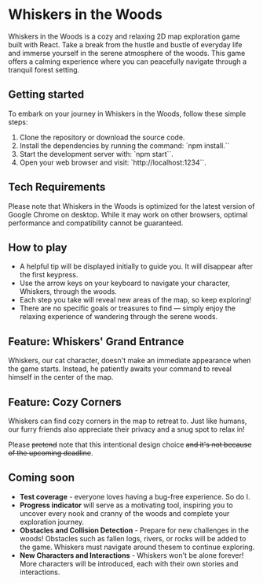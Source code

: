 # Whiskers in the Woods

Whiskers in the Woods is a cozy and relaxing 2D map exploration game built with React. Take a break from the hustle and bustle of everyday life and immerse yourself in the serene atmosphere of the woods. This game offers a calming experience where you can peacefully navigate through a tranquil forest setting.

## Getting started

To embark on your journey in Whiskers in the Woods, follow these simple steps:

1. Clone the repository or download the source code.
2. Install the dependencies by running the command: `npm install.``
3. Start the development server with: `npm start``.
4. Open your web browser and visit: `http://localhost:1234``.

## Tech Requirements

Please note that Whiskers in the Woods is optimized for the latest version of Google Chrome on desktop. While it may work on other browsers, optimal performance and compatibility cannot be guaranteed.

## How to play

- A helpful tip will be displayed initially to guide you. It will disappear after the first keypress.
- Use the arrow keys on your keyboard to navigate your character, Whiskers, through the woods.
- Each step you take will reveal new areas of the map, so keep exploring!
- There are no specific goals or treasures to find — simply enjoy the relaxing experience of wandering through the serene woods.

## Feature: Whiskers' Grand Entrance

Whiskers, our cat character, doesn't make an immediate appearance when the game starts. Instead, he patiently awaits your command to reveal himself in the center of the map.

## Feature: Cozy Corners

Whiskers can find cozy corners in the map to retreat to. Just like humans, our furry friends also appreciate their privacy and a snug spot to relax in!

Please ~~pretend~~ note that this intentional design choice ~~and it's not because of the upcoming deadline~~.

## Coming soon

- **Test coverage** - everyone loves having a bug-free experience. So do I.
- **Progress indicator** will serve as a motivating tool, inspiring you to uncover every nook and cranny of the woods and complete your exploration journey.
- **Obstacles and Collision Detection** - Prepare for new challenges in the woods! Obstacles such as fallen logs, rivers, or rocks will be added to the game. Whiskers must navigate around thesem to continue exploring. 
- **New Characters and Interactions** - Whiskers won't be alone forever! More characters will be introduced, each with their own stories and interactions.